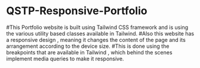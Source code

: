 # QSTP-Responsive-Portfolio

#This Portfolio website is built using Tailwind CSS framework and is using the various utility based classes available in Tailwind.
#Also this website has a responsive design , meaning it changes the content of the page and its arrangement according to the device size. 
#This is done using the breakpoints that are available in Tailwind , which behind the scenes implement media queries to make it responsive.
